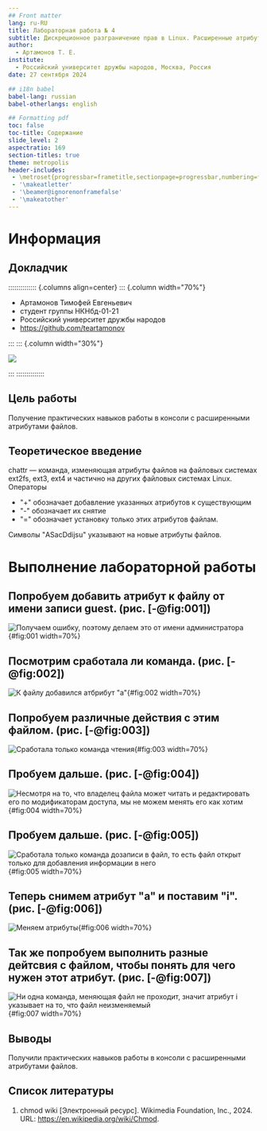 ```yaml
---
## Front matter
lang: ru-RU
title: Лабораторная работа № 4
subtitle: Дискреционное разграничение прав в Linux. Расширенные атрибуты
author:
  - Артамонов Т. Е.
institute:
  - Российский университет дружбы народов, Москва, Россия
date: 27 сентября 2024

## i18n babel
babel-lang: russian
babel-otherlangs: english

## Formatting pdf
toc: false
toc-title: Содержание
slide_level: 2
aspectratio: 169
section-titles: true
theme: metropolis
header-includes:
 - \metroset{progressbar=frametitle,sectionpage=progressbar,numbering=fraction}
 - '\makeatletter'
 - '\beamer@ignorenonframefalse'
 - '\makeatother'
---
```


# Информация

## Докладчик

:::::::::::::: {.columns align=center}
::: {.column width="70%"}

  * Артамонов Тимофей Евгеньевич
  * студент группы НКНбд-01-21
  * Российский университет дружбы народов
  * <https://github.com/teartamonov>

:::
::: {.column width="30%"}

![](image/ava.jpg)

:::
::::::::::::::


## Цель работы

Получение практических навыков работы в консоли с расширенными атрибутами файлов.

## Теоретическое введение

chattr — команда, изменяющая атрибуты файлов на файловых системах ext2fs, ext3, ext4 и частично на других файловых системах Linux.
Операторы 
- "+" обозначает добавление указанных атрибутов к существующим
- "-" обозначает их снятие
- "=" обозначает установку только этих атрибутов файлам.

Символы "ASacDdijsu" указывают на новые атрибуты файлов.

# Выполнение лабораторной работы

## Попробуем добавить атрибут к файлу от имени записи guest. (рис. [-@fig:001])

![Получаем ошибку, поэтому делаем это от имени администратора](image/1.PNG){#fig:001 width=70%}

## Посмотрим сработала ли команда. (рис. [-@fig:002])

![К файлу добавился атбрибут "a"](image/2.PNG){#fig:002 width=70%}

## Попробуем различные действия с этим файлом. (рис. [-@fig:003])

![Сработала только команда чтения](image/3.PNG){#fig:003 width=70%}

## Пробуем дальше. (рис. [-@fig:004])

![Несмотря на то, что владелец файла может читать и редактировать его по модификаторам доступа, мы не можем менять его как хотим](image/4.PNG){#fig:004 width=70%}

## Пробуем дальше. (рис. [-@fig:005])

![Сработала только команда дозаписи в файл, то есть файл открыт только для добавления информации в него](image/5.PNG){#fig:005 width=70%}

## Теперь снимем атрибут "a" и поставим "i". (рис. [-@fig:006])

![Меняем атрибуты](image/6.PNG){#fig:006 width=70%}

## Так же попробуем выполнить разные дейтсвия с файлом, чтобы понять для чего нужен этот атрибут. (рис. [-@fig:007])

![Ни одна команда, меняющая файл не проходит, значит атрибут i указывает на то, что файл неизменяемый](image/7.PNG){#fig:007 width=70%}

## Выводы

Получили практических навыков работы в консоли с расширенными атрибутами файлов.

## Список литературы

1. chmod wiki [Электронный ресурс]. Wikimedia Foundation, Inc., 2024. URL: https://en.wikipedia.org/wiki/Chmod.
